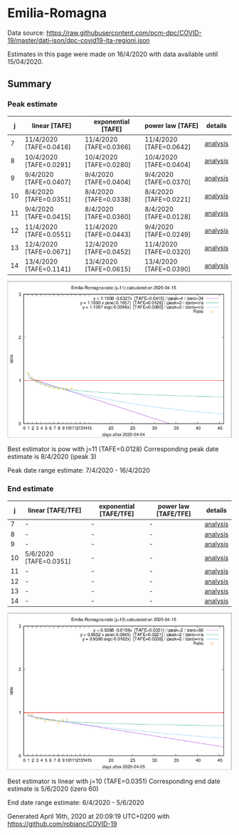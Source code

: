# Emilia-Romagna


Data source: https://raw.githubusercontent.com/pcm-dpc/COVID-19/master/dati-json/dpc-covid19-ita-regioni.json

Estimates in this page were made on 16/4/2020 with data available until 15/04/2020.


## Summary 

### Peak estimate 
|j|linear [TAFE]|exponential [TAFE]|power law [TAFE]|details|
|---|----|-----------|---------|-------|
|7|11/4/2020 [TAFE=0.0416]|11/4/2020 [TAFE=0.0366]|11/4/2020 [TAFE=0.0642]|[analysis](COVID-19_emilia-romagna_j7_2020-04-15.md)|
|8|10/4/2020 [TAFE=0.0291]|10/4/2020 [TAFE=0.0280]|10/4/2020 [TAFE=0.0404]|[analysis](COVID-19_emilia-romagna_j8_2020-04-15.md)|
|9|9/4/2020 [TAFE=0.0407]|9/4/2020 [TAFE=0.0404]|9/4/2020 [TAFE=0.0370]|[analysis](COVID-19_emilia-romagna_j9_2020-04-15.md)|
|10|8/4/2020 [TAFE=0.0351]|8/4/2020 [TAFE=0.0338]|8/4/2020 [TAFE=0.0221]|[analysis](COVID-19_emilia-romagna_j10_2020-04-15.md)|
|11|9/4/2020 [TAFE=0.0415]|8/4/2020 [TAFE=0.0360]|8/4/2020 [TAFE=0.0128]|[analysis](COVID-19_emilia-romagna_j11_2020-04-15.md)|
|12|11/4/2020 [TAFE=0.0551]|11/4/2020 [TAFE=0.0443]|9/4/2020 [TAFE=0.0249]|[analysis](COVID-19_emilia-romagna_j12_2020-04-15.md)|
|13|12/4/2020 [TAFE=0.0671]|12/4/2020 [TAFE=0.0452]|11/4/2020 [TAFE=0.0320]|[analysis](COVID-19_emilia-romagna_j13_2020-04-15.md)|
|14|13/4/2020 [TAFE=0.1141]|13/4/2020 [TAFE=0.0615]|13/4/2020 [TAFE=0.0390]|[analysis](COVID-19_emilia-romagna_j14_2020-04-15.md)|

![best peak estimate](COVID-19_emilia-romagna_j11_2020-04-15.png)

Best estimator is pow with j=11 (TAFE=0.0128)
Corresponding peak date estimate is 8/4/2020 (ipeak 3)


Peak date range estimate: 7/4/2020 - 16/4/2020

### End estimate 
|j|linear [TAFE/TFE]|exponential [TAFE/TFE]|power law [TAFE/TFE]|details|
|---|----|-----------|---------|-------|
|7|-|-|-|[analysis](COVID-19_emilia-romagna_j7_2020-04-15.md)|
|8|-|-|-|[analysis](COVID-19_emilia-romagna_j8_2020-04-15.md)|
|9|-|-|-|[analysis](COVID-19_emilia-romagna_j9_2020-04-15.md)|
|10|5/6/2020 [TAFE=0.0351]|-|-|[analysis](COVID-19_emilia-romagna_j10_2020-04-15.md)|
|11|-|-|-|[analysis](COVID-19_emilia-romagna_j11_2020-04-15.md)|
|12|-|-|-|[analysis](COVID-19_emilia-romagna_j12_2020-04-15.md)|
|13|-|-|-|[analysis](COVID-19_emilia-romagna_j13_2020-04-15.md)|
|14|-|-|-|[analysis](COVID-19_emilia-romagna_j14_2020-04-15.md)|

![best zero estimate](COVID-19_emilia-romagna_j10_2020-04-15.png)

Best estimator is linear with j=10 (TAFE=0.0351)
Corresponding end date estimate is 5/6/2020 (izero 60)


End date range estimate: 6/4/2020 - 5/6/2020

Generated April 16th, 2020 at 20:09:19 UTC+0200 with https://github.com/robianc/COVID-19
